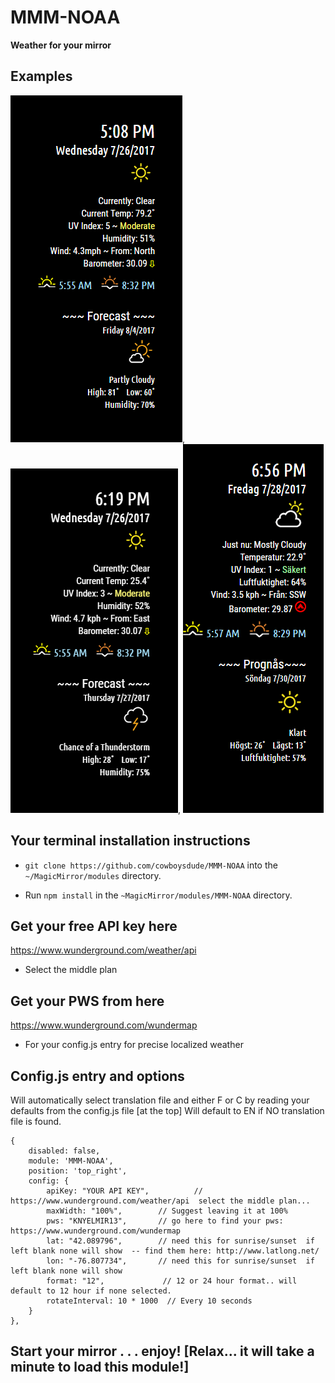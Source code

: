 # MMM-NOAA

**Weather for your mirror**

## Examples

![](fun.png), ![](c.png), ![](swedish.png)

## Your terminal installation instructions

* `git clone https://github.com/cowboysdude/MMM-NOAA` into the `~/MagicMirror/modules` directory.

* Run `npm install` in the `~MagicMirror/modules/MMM-NOAA` directory.

## Get your free API key here

https://www.wunderground.com/weather/api

* Select the middle plan

## Get your PWS from here

 https://www.wunderground.com/wundermap
 
 * For your config.js entry for precise localized weather 

## Config.js entry and options

Will automatically select translation file and either F or C by reading your defaults from the config.js file [at the top]
Will default to EN if NO translation file is found.

    {
        disabled: false,
        module: 'MMM-NOAA',
        position: 'top_right',
        config: {
            apiKey: "YOUR API KEY",          // https://www.wunderground.com/weather/api  select the middle plan... 
			maxWidth: "100%",        // Suggest leaving it at 100%
			pws: "KNYELMIR13",       // go here to find your pws: https://www.wunderground.com/wundermap
			lat: "42.089796",        // need this for sunrise/sunset  if left blank none will show  -- find them here: http://www.latlong.net/
			lon: "-76.807734",       // need this for sunrise/sunset  if left blank none will show
			format: "12",             // 12 or 24 hour format.. will default to 12 hour if none selected.
			rotateInterval: 10 * 1000  // Every 10 seconds 
        }
    },
	
## Start your mirror . . . enjoy!  [Relax... it will take a minute to load this module!]
